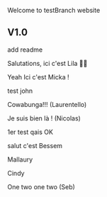 Welcome to testBranch website

V1.0 
--------------
add readme

Salutations, ici c'est Lila 🏴‍☠️

Yeah Ici c'est Micka !

test john

Cowabunga!!! (Laurentello)

Je suis bien là ! (Nicolas)

1er test qais OK

salut c'est Bessem

Mallaury

Cindy

One two one two (Seb)
